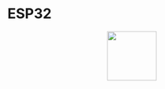 # ESP32
<div align="center">
  <a href="https://www.espressif.com/en"><img height="100" src="https://www.espressif.com/sites/all/themes/espressif/images/esp32-c6/esp32-c6-socs.png"  /></a>
</div>
